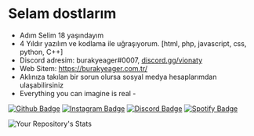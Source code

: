 # Selam dostlarım
- Adım Selim 18 yaşındayım
- 4 Yıldır yazılım ve kodlama ile uğraşıyorum. [html, php, javascript, css, python, C++]
- Discord adresim: burakyeager#0007, [discord.gg/vionaty](https://discord.gg/vionaty-craftrise-2-5k-845726967340466197)
- Web Sitem: https://burakyeager.com.tr/
- Aklınıza takılan bir sorun olursa sosyal medya hesaplarımdan ulaşabilirsiniz
- Everything you can imagine is real -

[![Github Badge](https://img.shields.io/badge/-Github-000?style=quare&labelColor=000&logo=Github&logoColor=white&link=link)]([link](https://github.com/burakyeager))
[![Instagram Badge](https://img.shields.io/badge/-Instagram-C13584?style=flat-quare&labelColor=C13584&logo=instagram&logoColor=white&link=link)]([link](https://www.instagram.com/burakyeagerr/))
[![Discord Badge](https://img.shields.io/badge/-Discord-5865F2?style=flat-quare&labelColor=5865F2&logo=discord&logoColor=white&link=link)](link)
[![Spotify Badge](https://img.shields.io/badge/-Spotify-1ED760?style=flat-quare&labelColor=1ED760&logo=spotify&logoColor=white&link=link)]([link](https://open.spotify.com/user/21ctfx72olx6sobktqezic6bq?si=bf5f0cb787744ae4))

![Your Repository's Stats](https://github-readme-stats.vercel.app/api?username=burakyeager&show_icons=true)
